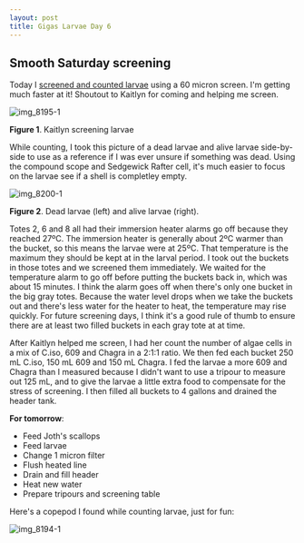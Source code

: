 ```yaml
---
layout: post
title: Gigas Larvae Day 6
---
```


## Smooth Saturday screening

Today I [screened and counted larvae]() using a 60 micron screen. I'm getting much faster at it! Shoutout to Kaitlyn for coming and helping me screen.

![img_8195-1](https://user-images.githubusercontent.com/22335838/29007441-3201e16a-7ab8-11e7-8262-28f2847ebbec.JPG)

**Figure 1**. Kaitlyn screening larvae

While counting, I took this picture of a dead larvae and alive larvae side-by-side to use as a reference if I was ever unsure if something was dead. Using the compound scope and Sedgewick Rafter cell, it's much easier to focus on the larvae see if a shell is completley empty.

![img_8200-1](https://user-images.githubusercontent.com/22335838/29007487-2cff463e-7ab9-11e7-8be8-d4a97230d112.JPG)

**Figure 2**. Dead larvae (left) and alive larvae (right).

Totes 2, 6 and 8 all had their immersion heater alarms go off because they reached 27ºC. The immersion heater is generally about 2ºC warmer than the bucket, so this means the larvae were at 25ºC. That temperature is the maximum they should be kept at in the larval period. I took out the buckets in those totes and we screened them immediately. We waited for the temperature alarm to go off before putting the buckets back in, which was about 15 minutes. I think the alarm goes off when there's only one bucket in the big gray totes. Because the water level drops when we take the buckets out and there's less water for the heater to heat, the temperature may rise quickly. For future screening days, I think it's a good rule of thumb to ensure there are at least two filled buckets in each gray tote at at time.

After Kaitlyn helped me screen, I had her count the number of algae cells in a mix of C.iso, 609 and Chagra in a 2:1:1 ratio. We then fed each bucket 250 mL C.iso, 150 mL 609 and 150 mL Chagra. I fed the larvae a more 609 and Chagra than I measured because I didn't want to use a tripour to measure out 125 mL, and to give the larvae a little extra food to compensate for the stress of screening. I then filled all buckets to 4 gallons and drained the header tank.

**For tomorrow**:

- Feed Joth's scallops
- Feed larvae
- Change 1 micron filter
- Flush heated line
- Drain and fill header
- Heat new water
- Prepare tripours and screening table

Here's a copepod I found while counting larvae, just for fun:

![img_8194-1](https://user-images.githubusercontent.com/22335838/29007583-20591f16-7abb-11e7-9c5b-65454b2ef471.JPG)
